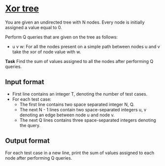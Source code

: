 # [Xor tree][link]

You are given an undirected tree with N nodes. Every node is initially assigned a value equal to 0.

Perform Q queries that are given on the tree as follows:

- u v w: For all the nodes present on a simple path between nodes u and v take the xor of node value with w.

**Task** Find the sum of values assigned to all the nodes after performing Q queries.

## Input format

- First line contains an integer T, denoting the number of test cases.
- For each test case:
  - The first line contains two space separated integer N, Q.
  - The next N - 1 lines contain two space-separated integers u, v denoting an edge between node u and node v.
  - The next Q lines contains three space-separated integers denoting the query.

## Output format

For each test case in a new line, print the sum of values assigned to each node after performing Q queries.

[link]: https://www.hackerearth.com/practice/algorithms/graphs/depth-first-search/practice-problems/algorithm/xor-tree-4-c6f207f4/
